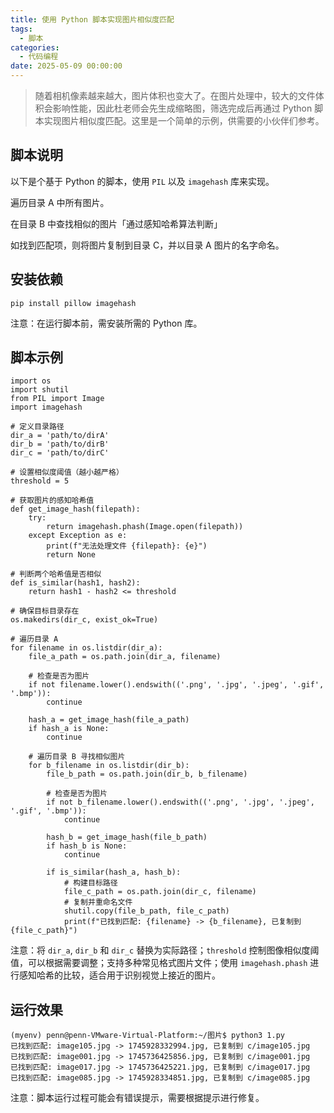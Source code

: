```yaml
---
title: 使用 Python 脚本实现图片相似度匹配
tags:
  - 脚本
categories:
  - 代码编程
date: 2025-05-09 00:00:00
---
```


> 随着相机像素越来越大，图片体积也变大了。在图片处理中，较大的文件体积会影响性能，因此杜老师会先生成缩略图，筛选完成后再通过 Python 脚本实现图片相似度匹配。这里是一个简单的示例，供需要的小伙伴们参考。

<!-- more -->

## 脚本说明

以下是个基于 Python 的脚本，使用 `PIL` 以及 `imagehash` 库来实现。

遍历目录 A 中所有图片。

在目录 B 中查找相似的图片「通过感知哈希算法判断」

如找到匹配项，则将图片复制到目录 C，并以目录 A 图片的名字命名。

## 安装依赖

```
pip install pillow imagehash
```

注意：在运行脚本前，需安装所需的 Python 库。

## 脚本示例

```
import os
import shutil
from PIL import Image
import imagehash

# 定义目录路径
dir_a = 'path/to/dirA'
dir_b = 'path/to/dirB'
dir_c = 'path/to/dirC'

# 设置相似度阈值（越小越严格）
threshold = 5

# 获取图片的感知哈希值
def get_image_hash(filepath):
    try:
        return imagehash.phash(Image.open(filepath))
    except Exception as e:
        print(f"无法处理文件 {filepath}: {e}")
        return None

# 判断两个哈希值是否相似
def is_similar(hash1, hash2):
    return hash1 - hash2 <= threshold

# 确保目标目录存在
os.makedirs(dir_c, exist_ok=True)

# 遍历目录 A
for filename in os.listdir(dir_a):
    file_a_path = os.path.join(dir_a, filename)
    
    # 检查是否为图片
    if not filename.lower().endswith(('.png', '.jpg', '.jpeg', '.gif', '.bmp')):
        continue
    
    hash_a = get_image_hash(file_a_path)
    if hash_a is None:
        continue

    # 遍历目录 B 寻找相似图片
    for b_filename in os.listdir(dir_b):
        file_b_path = os.path.join(dir_b, b_filename)
        
        # 检查是否为图片
        if not b_filename.lower().endswith(('.png', '.jpg', '.jpeg', '.gif', '.bmp')):
            continue
        
        hash_b = get_image_hash(file_b_path)
        if hash_b is None:
            continue

        if is_similar(hash_a, hash_b):
            # 构建目标路径
            file_c_path = os.path.join(dir_c, filename)
            # 复制并重命名文件
            shutil.copy(file_b_path, file_c_path)
            print(f"已找到匹配: {filename} -> {b_filename}, 已复制到 {file_c_path}")
```

注意：将 `dir_a`, `dir_b` 和 `dir_c` 替换为实际路径；`threshold` 控制图像相似度阈值，可以根据需要调整；支持多种常见格式图片文件；使用 `imagehash.phash` 进行感知哈希的比较，适合用于识别视觉上接近的图片。

## 运行效果

```
(myenv) penn@penn-VMware-Virtual-Platform:~/图片$ python3 1.py
已找到匹配: image105.jpg -> 1745928332994.jpg, 已复制到 c/image105.jpg
已找到匹配: image001.jpg -> 1745736425856.jpg, 已复制到 c/image001.jpg
已找到匹配: image017.jpg -> 1745736425221.jpg, 已复制到 c/image017.jpg
已找到匹配: image085.jpg -> 1745928334851.jpg, 已复制到 c/image085.jpg
```

注意：脚本运行过程可能会有错误提示，需要根据提示进行修复。